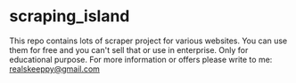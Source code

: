 # scraping_island
This repo contains lots of scraper project for various websites.
You can use them for free and you can't sell that or use in enterprise.
Only for educational purpose.
For more information or offers please write to me:
realskeeppy@gmail.com
